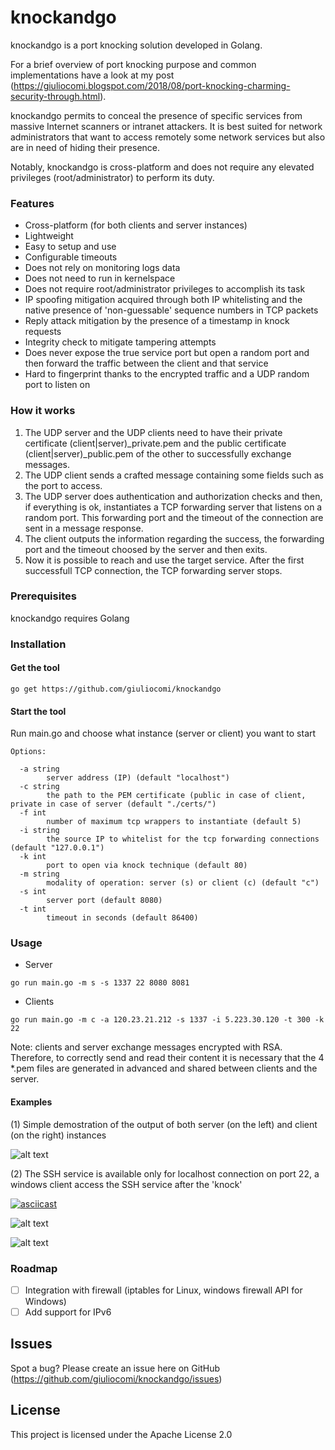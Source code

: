 # knockandgo

knockandgo is a port knocking solution developed in Golang.

For a brief overview of port knocking purpose and common implementations have a look at my post (https://giuliocomi.blogspot.com/2018/08/port-knocking-charming-security-through.html).

knockandgo permits to conceal the presence of specific services from massive Internet scanners or intranet attackers.
It is best suited for network administrators that want to access remotely some network services but also are in need of hiding their presence. 

Notably, knockandgo is cross-platform and does not require any elevated privileges (root/administrator) to perform its duty.

### Features
- Cross-platform (for both clients and server instances)
- Lightweight
- Easy to setup and use
- Configurable timeouts
- Does not rely on monitoring logs data
- Does not need to run in kernelspace
- Does not require root/administrator privileges to accomplish its task
- IP spoofing mitigation acquired through both IP whitelisting and the native presence of 'non-guessable' sequence numbers in TCP packets
- Reply attack mitigation by the presence of a timestamp in knock requests
- Integrity check to mitigate tampering attempts
- Does never expose the true service port but open a random port and then forward the traffic between the client and that service
- Hard to fingerprint thanks to the encrypted traffic and a UDP random port to listen on

### How it works

1) The UDP server and the UDP clients need to have their private certificate (client|server)\_private.pem and the public certificate (client|server)\_public.pem of the other to successfully exchange messages.
2) The UDP client sends a crafted message containing some fields such as the port to access.
3) The UDP server does authentication and authorization checks and then, if everything is ok, instantiates a TCP forwarding server that listens on a random port. This forwarding port and the timeout of the connection are sent in a message response.
4) The client outputs the information regarding the success, the forwarding port and the timeout choosed by the server and then exits.
5) Now it is possible to reach and use the target service. After the first successfull TCP connection, the TCP forwarding server stops.


### Prerequisites

knockandgo requires Golang

### Installation
#### Get the tool
```
go get https://github.com/giuliocomi/knockandgo
```
#### Start the tool
Run main.go and choose what instance (server or client) you want to start

```
Options:

  -a string
        server address (IP) (default "localhost")
  -c string
        the path to the PEM certificate (public in case of client, private in case of server (default "./certs/")
  -f int
        number of maximum tcp wrappers to instantiate (default 5)
  -i string
        the source IP to whitelist for the tcp forwarding connections (default "127.0.0.1")
  -k int
        port to open via knock technique (default 80)
  -m string
        modality of operation: server (s) or client (c) (default "c")
  -s int
        server port (default 8080)
  -t int
        timeout in seconds (default 86400)
```

### Usage

- Server
```
go run main.go -m s -s 1337 22 8080 8081
```
- Clients
```
go run main.go -m c -a 120.23.21.212 -s 1337 -i 5.223.30.120 -t 300 -k 22
```

Note: clients and server exchange messages encrypted with RSA. Therefore, to correctly send and read their content it is necessary that the 4 \*.pem files are generated in advanced and shared between clients and the server.

#### Examples

(1) Simple demostration of the output of both server (on the left) and client (on the right) instances

![alt text](https://imgur.com/h0WZ62C.png)

(2) The SSH service is available only for localhost connection on port 22, a windows client access the SSH service after the 'knock'

[![asciicast](https://asciinema.org/a/a6UMXFvBjwxsQPxLTUk3031RU.png)](https://asciinema.org/a/a6UMXFvBjwxsQPxLTUk3031RU)

![alt text](https://imgur.com/e6Aus85.png)

![alt text](https://imgur.com/tvPRRR0.png)

### Roadmap
* [ ] Integration with firewall (iptables for Linux, windows firewall API for Windows)
* [ ] Add support for IPv6

## Issues
Spot a bug? Please create an issue here on GitHub (https://github.com/giuliocomi/knockandgo/issues)

## License
This project is licensed under the Apache License 2.0
